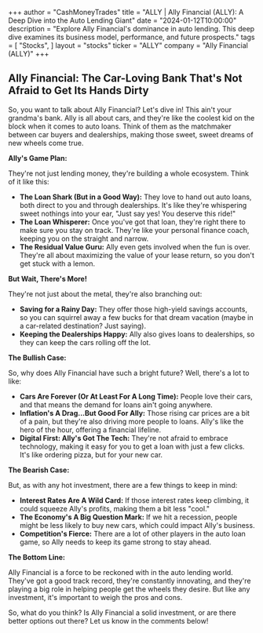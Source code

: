 +++
author = "CashMoneyTrades"
title = "ALLY |  Ally Financial (ALLY): A Deep Dive into the Auto Lending Giant"
date = "2024-01-12T10:00:00"
description = "Explore Ally Financial's dominance in auto lending. This deep dive examines its business model, performance, and future prospects."
tags = [
"Stocks",
]
layout = "stocks"
ticker = "ALLY"
company = "Ally Financial (ALLY)"
+++
        


## Ally Financial: The Car-Loving Bank That's Not Afraid to Get Its Hands Dirty

So, you want to talk about Ally Financial?  Let's dive in! This ain't your grandma's bank.  Ally is all about cars, and they're like the coolest kid on the block when it comes to auto loans. Think of them as the matchmaker between car buyers and dealerships, making those sweet, sweet dreams of new wheels come true. 

**Ally's Game Plan:**

They're not just lending money, they're building a whole ecosystem. Think of it like this:

* **The Loan Shark (But in a Good Way):**  They love to hand out auto loans, both direct to you and through dealerships. It's like they're whispering sweet nothings into your ear, "Just say yes! You deserve this ride!"
* **The Loan Whisperer:**  Once you've got that loan, they're right there to make sure you stay on track.  They're like your personal finance coach, keeping you on the straight and narrow.
* **The Residual Value Guru:**  Ally even gets involved when the fun is over.  They're all about maximizing the value of your lease return, so you don't get stuck with a lemon.

**But Wait, There's More!**

They're not just about the metal, they're also branching out:

* **Saving for a Rainy Day:**  They offer those high-yield savings accounts, so you can squirrel away a few bucks for that dream vacation (maybe in a car-related destination?  Just saying).
* **Keeping the Dealerships Happy:**  Ally also gives loans to dealerships, so they can keep the cars rolling off the lot.

**The Bullish Case:**

So, why does Ally Financial have such a bright future? Well, there's a lot to like:

* **Cars Are Forever (Or At Least For A Long Time):** People love their cars, and that means the demand for loans ain't going anywhere.
* **Inflation's A Drag...But Good For Ally:**  Those rising car prices are a bit of a pain, but they're also driving more people to loans. Ally's like the hero of the hour, offering a financial lifeline.
* **Digital First: Ally's Got The Tech:**  They're not afraid to embrace technology, making it easy for you to get a loan with just a few clicks.  It's like ordering pizza, but for your new car.

**The Bearish Case:**

But, as with any hot investment, there are a few things to keep in mind:

* **Interest Rates Are A Wild Card:**  If those interest rates keep climbing, it could squeeze Ally's profits, making them a bit less "cool."
* **The Economy's A Big Question Mark:**  If we hit a recession, people might be less likely to buy new cars, which could impact Ally's business.
* **Competition's Fierce:**  There are a lot of other players in the auto loan game, so Ally needs to keep its game strong to stay ahead. 

**The Bottom Line:**

Ally Financial is a force to be reckoned with in the auto lending world.  They've got a good track record, they're constantly innovating, and they're playing a big role in helping people get the wheels they desire. But like any investment, it's important to weigh the pros and cons. 

So, what do you think?  Is Ally Financial a solid investment, or are there better options out there?  Let us know in the comments below! 

        